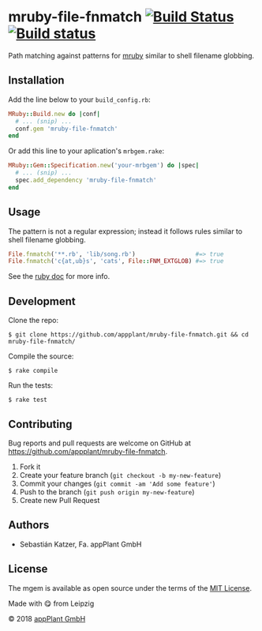 # mruby-file-fnmatch [![Build Status](https://travis-ci.org/appPlant/mruby-file-fnmatch.svg?branch=master)](https://travis-ci.org/appPlant/mruby-file-fnmatch) [![Build status](https://ci.appveyor.com/api/projects/status/8ek1sfuw1jw4igpb/branch/master?svg=true)](https://ci.appveyor.com/project/katzer/mruby-file-fnmatch/branch/master)

Path matching against patterns for [mruby][mruby] similar to shell filename globbing.

## Installation

Add the line below to your `build_config.rb`:

```ruby
MRuby::Build.new do |conf|
  # ... (snip) ...
  conf.gem 'mruby-file-fnmatch'
end
```

Or add this line to your aplication's `mrbgem.rake`:

```ruby
MRuby::Gem::Specification.new('your-mrbgem') do |spec|
  # ... (snip) ...
  spec.add_dependency 'mruby-file-fnmatch'
end
```

## Usage

The pattern is not a regular expression; instead it follows rules similar to shell filename globbing.

```ruby
File.fnmatch('**.rb', 'lib/song.rb')                 #=> true
File.fnmatch('c{at,ub}s', 'cats', File::FNM_EXTGLOB) #=> true
```

See the [ruby doc][ruby_doc_fnmatch] for more info.

## Development

Clone the repo:
    
    $ git clone https://github.com/appplant/mruby-file-fnmatch.git && cd mruby-file-fnmatch/

Compile the source:

    $ rake compile

Run the tests:

    $ rake test

## Contributing

Bug reports and pull requests are welcome on GitHub at https://github.com/appplant/mruby-file-fnmatch.

1. Fork it
2. Create your feature branch (`git checkout -b my-new-feature`)
3. Commit your changes (`git commit -am 'Add some feature'`)
4. Push to the branch (`git push origin my-new-feature`)
5. Create new Pull Request

## Authors

- Sebastián Katzer, Fa. appPlant GmbH

## License

The mgem is available as open source under the terms of the [MIT License][license].

Made with :yum: from Leipzig

© 2018 [appPlant GmbH][appplant]

[mruby]: https://github.com/mruby/mruby
[ruby_doc_fnmatch]: https://ruby-doc.org/core-2.5.1/File.html#method-c-fnmatch
[license]: http://opensource.org/licenses/MIT
[appplant]: www.appplant.de

